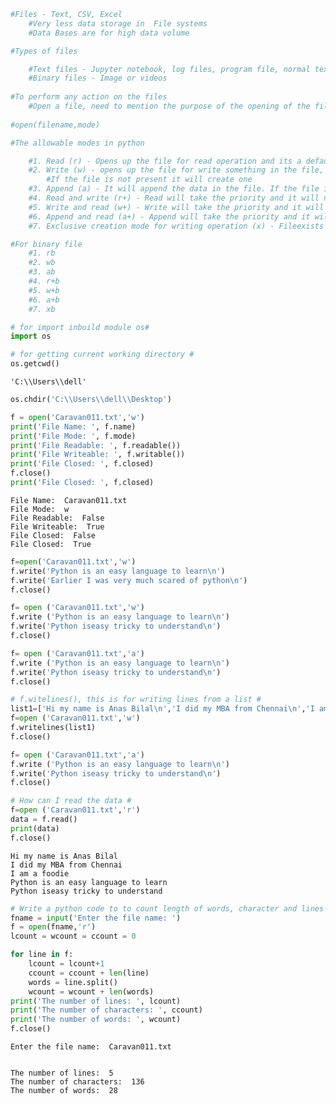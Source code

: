 ```python
#Files - Text, CSV, Excel
    #Very less data storage in  File systems 
    #Data Bases are for high data volume
```


```python
#Types of files 

    #Text files - Jupyter notebook, log files, program file, normal text files - Human can read it 
    #Binary files - Image or videos 
    
#To perform any action on the files 
    #Open a file, need to mention the purpose of the opening of the file as well
    
#open(filename,mode)

#The allowable modes in python 

    #1. Read (r) - Opens up the file for read operation and its a default mode 
    #2. Write (w) - opens up the file for write something in the file, if data is present in the then it overwrite 
        #If the file is not present it will create one
    #3. Append (a) - It will append the data in the file. If the file is not present it will create one
    #4. Read and write (r+) - Read will take the priority and it will not overwrite the data 
    #5. Write and read (w+) - Write will take the priority and it will overwrite the data 
    #6. Append and read (a+) - Append will take the priority and it will not overwrite 
    #7. Exclusive creation mode for writing operation (x) - Fileexists error, the file should not be there
```


```python
#For binary file
    #1. rb
    #2. wb
    #3. ab
    #4. r+b
    #5. w+b
    #6. a+b
    #7. xb
```


```python
# for import inbuild module os#
import os
```


```python
# for getting current working directory #
os.getcwd()
```




    'C:\\Users\\dell'




```python
os.chdir('C:\\Users\\dell\\Desktop')
```


```python
f = open('Caravan011.txt','w')
print('File Name: ', f.name)
print('File Mode: ', f.mode)
print('File Readable: ', f.readable())
print('File Writeable: ', f.writable())
print('File Closed: ', f.closed)
f.close()
print('File Closed: ', f.closed)
```

    File Name:  Caravan011.txt
    File Mode:  w
    File Readable:  False
    File Writeable:  True
    File Closed:  False
    File Closed:  True
    


```python
f=open('Caravan011.txt','w')
f.write('Python is an easy language to learn\n')
f.write('Earlier I was very much scared of python\n')
f.close()
```


```python
f= open ('Caravan011.txt','w')
f.write ('Python is an easy language to learn\n')
f.write('Python iseasy tricky to understand\n')
f.close()
```


```python
f= open ('Caravan011.txt','a')
f.write ('Python is an easy language to learn\n')
f.write('Python iseasy tricky to understand\n')
f.close()
```


```python
# f.witelines(), this is for writing lines from a list #
list1=['Hi my name is Anas Bilal\n','I did my MBA from Chennai\n','I am a foodie\n']
f=open ('Caravan011.txt','w')
f.writelines(list1)
f.close()
```


```python
f= open ('Caravan011.txt','a')
f.write ('Python is an easy language to learn\n')
f.write('Python iseasy tricky to understand\n')
f.close()
```


```python
# How can I read the data #
f=open ('Caravan011.txt','r')
data = f.read()
print(data)
f.close()
```

    Hi my name is Anas Bilal
    I did my MBA from Chennai
    I am a foodie
    Python is an easy language to learn
    Python iseasy tricky to understand
    
    


```python
# Write a python code to to count length of words, character and lines
fname = input('Enter the file name: ')
f = open(fname,'r')
lcount = wcount = ccount = 0

for line in f:
    lcount = lcount+1
    ccount = ccount + len(line)
    words = line.split()
    wcount = wcount + len(words)
print('The number of lines: ', lcount)
print('The number of characters: ', ccount)
print('The number of words: ', wcount)
f.close()
```

    Enter the file name:  Caravan011.txt
    

    The number of lines:  5
    The number of characters:  136
    The number of words:  28
    


```python

```


```python

```
